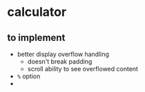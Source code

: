 # calculator

## to implement
- better display overflow handling
    - doesn't break padding
    - scroll ability to see overflowed content
- `%` option
- 
